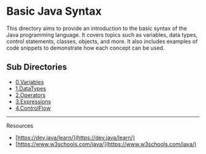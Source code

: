 # Basic Java Syntax

This directory aims to provide an introduction to the basic syntax of the Java programming language. It covers topics such as variables, data types, control statements, classes, objects, and more. It also includes examples of code snippets to demonstrate how each concept can be used.

## Sub Directories

-   [0.Variables](https://github.com/jamesawo/java-mastery-refresher/tree/main/0.Basic-Java-Syntax/0.Variables)
-   [1.DataTypes](https://github.com/jamesawo/java-mastery-refresher/tree/main/0.Basic-Java-Syntax/1.Data-Types)
-   [2.Operators](https://github.com/jamesawo/java-mastery-refresher/tree/main/0.BasicJavaSyntax/2.Operators)
-   [3.Expressions](https://github.com/jamesawo/java-mastery-refresher/tree/main/0.BasicJavaSyntax/3.Expressions)
-   [4.ControlFlow](https://github.com/jamesawo/java-mastery-refresher/tree/main/0.BasicJavaSyntax/4.ControlFlow)

---

Resources

-   [https://dev.java/learn/](https://dev.java/learn/)
-   [https://www.w3schools.com/java/](https://www.w3schools.com/java/)
